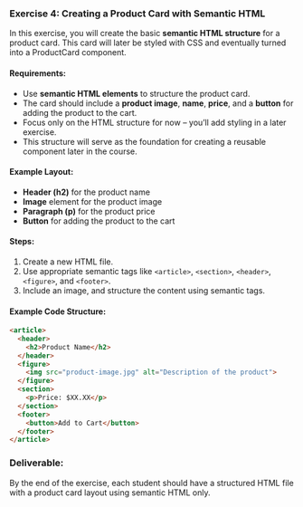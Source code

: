 ### **Exercise 4: Creating a Product Card with Semantic HTML**

In this exercise, you will create the basic **semantic HTML structure** for a product card. This card will later be styled with CSS and eventually turned into a ProductCard component.

#### Requirements:
- Use **semantic HTML elements** to structure the product card.
- The card should include a **product image**, **name**, **price**, and a **button** for adding the product to the cart.
- Focus only on the HTML structure for now – you’ll add styling in a later exercise.
- This structure will serve as the foundation for creating a reusable component later in the course.

#### Example Layout:
- **Header (h2)** for the product name
- **Image** element for the product image
- **Paragraph (p)** for the product price
- **Button** for adding the product to the cart

#### Steps:
1. Create a new HTML file.
2. Use appropriate semantic tags like `<article>`, `<section>`, `<header>`, `<figure>`, and `<footer>`.
3. Include an image, and structure the content using semantic tags.

#### Example Code Structure:

```html
<article>
  <header>
    <h2>Product Name</h2>
  </header>
  <figure>
    <img src="product-image.jpg" alt="Description of the product">
  </figure>
  <section>
    <p>Price: $XX.XX</p>
  </section>
  <footer>
    <button>Add to Cart</button>
  </footer>
</article>
```

### **Deliverable:**
By the end of the exercise, each student should have a structured HTML file with a product card layout using semantic HTML only.